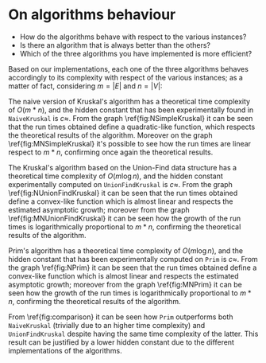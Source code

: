 # On algorithms behaviour

 - How do the algorithms behave with respect to the various instances?
 - Is there an algorithm that is always better than the others?
 - Which of the three algorithms you have implemented is more efficient?

Based on our implementations, each one of the three algorithms behaves 
accordingly to its complexity with respect of the various instances; as a 
matter of fact, considering $m=|E|$ and $n=|V|$:


The naive version of Kruskal's algorithm has a theoretical time complexity of 
$O(m*n)$, and the hidden constant that has been experimentally found in 
`NaiveKruskal` is $c\approx$.
From the graph \ref{fig:NSimpleKruskal} it can be seen that the run times obtained 
define a quadratic-like function, which respects the theoretical results of 
the algorithm. Moreover on the graph \ref{fig:MNSimpleKruskal} it's possible to 
see how the run times are linear respect to $m*n$, confirming once again the 
theoretical results.


The Kruskal's algorithm based on the Union-Find data structure has a 
theoretical time complexity of $O(m\log n)$, and the hidden 
constant experimentally computed on `UnionFindKruskal` is $c\approx$. 
From the graph \ref{fig:NUnionFindKruskal} it can be seen that the run times obtained 
define a convex-like function which is almost linear and respects the 
estimated asymptotic growth; moreover from the graph \ref{fig:MNUnionFindKruskal} 
it can be seen how the growth of the run times is logarithmically proportional 
to $m*n$, confirming the theoretical results of the algorithm.


Prim's algorithm has a theoretical time complexity of $O(m\log n)$, and the 
hidden constant that has been experimentally computed on `Prim` is $c\approx$. 
From the graph \ref{fig:NPrim} it can be seen that the run times obtained 
define a convex-like function which is almost linear and respects the 
estimated asymptotic growth; moreover from the graph \ref{fig:MNPrim} it can be 
seen how the growth of the run times is logarithmically proportional to $m*n$, 
confirming the theoretical results of the algorithm.


From \ref{fig:comparison} it can be seen 
how `Prim` outperforms both `NaiveKruskal` (trivially due to an higher time 
complexity) and `UnionFindKruskal` despite having the same time complexity of 
the latter. This result can be justified by a lower hidden constant due to the 
different implementations of the algorithms.

